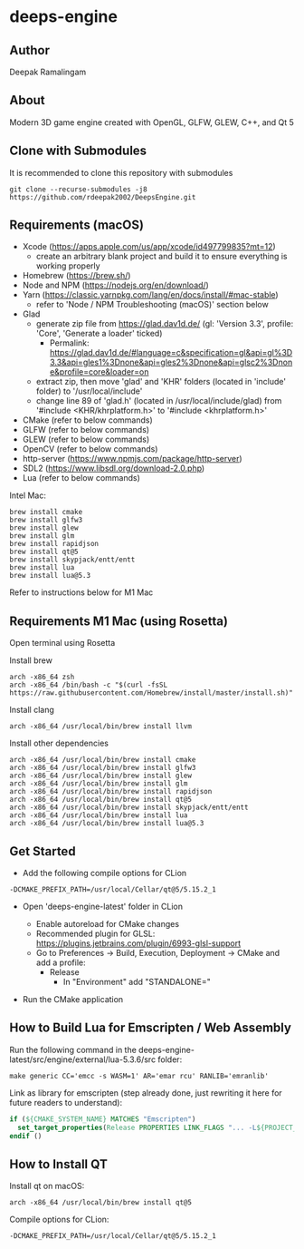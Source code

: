 # deeps-engine

## Author
Deepak Ramalingam

## About
Modern 3D game engine created with OpenGL, GLFW, GLEW, C++, and Qt 5

## Clone with Submodules

It is recommended to clone this repository with submodules

```shell
git clone --recurse-submodules -j8 https://github.com/rdeepak2002/DeepsEngine.git
```

## Requirements (macOS)

- Xcode (https://apps.apple.com/us/app/xcode/id497799835?mt=12)
  - create an arbitrary blank project and build it to ensure everything is working properly
- Homebrew (https://brew.sh/)
- Node and NPM (https://nodejs.org/en/download/)
- Yarn (https://classic.yarnpkg.com/lang/en/docs/install/#mac-stable)
  - refer to 'Node / NPM Troubleshooting (macOS)' section below
- Glad
  - generate zip file from https://glad.dav1d.de/ (gl: 'Version 3.3', profile: 'Core', 'Generate a loader' ticked)
    - Permalink: https://glad.dav1d.de/#language=c&specification=gl&api=gl%3D3.3&api=gles1%3Dnone&api=gles2%3Dnone&api=glsc2%3Dnone&profile=core&loader=on
  - extract zip, then move 'glad' and 'KHR' folders (located in 'include' folder) to '/usr/local/include'
  - change line 89 of 'glad.h' (located in /usr/local/include/glad) from '#include <KHR/khrplatform.h>' to '#include <khrplatform.h>'
- CMake (refer to below commands)
- GLFW (refer to below commands)
- GLEW (refer to below commands)
- OpenCV (refer to below commands)
- http-server (https://www.npmjs.com/package/http-server)
- SDL2 (https://www.libsdl.org/download-2.0.php)
- Lua (refer to below commands)

Intel Mac:

```
brew install cmake
brew install glfw3
brew install glew
brew install glm
brew install rapidjson
brew install qt@5
brew install skypjack/entt/entt
brew install lua
brew install lua@5.3
```

Refer to instructions below for M1 Mac

## Requirements M1 Mac (using Rosetta)

Open terminal using Rosetta

Install brew

```
arch -x86_64 zsh  
arch -x86_64 /bin/bash -c "$(curl -fsSL https://raw.githubusercontent.com/Homebrew/install/master/install.sh)"
```

Install clang

```
arch -x86_64 /usr/local/bin/brew install llvm
```

Install other dependencies

```
arch -x86_64 /usr/local/bin/brew install cmake
arch -x86_64 /usr/local/bin/brew install glfw3
arch -x86_64 /usr/local/bin/brew install glew
arch -x86_64 /usr/local/bin/brew install glm
arch -x86_64 /usr/local/bin/brew install rapidjson
arch -x86_64 /usr/local/bin/brew install qt@5
arch -x86_64 /usr/local/bin/brew install skypjack/entt/entt
arch -x86_64 /usr/local/bin/brew install lua
arch -x86_64 /usr/local/bin/brew install lua@5.3
```

## Get Started

- Add the following compile options for CLion

```shell
-DCMAKE_PREFIX_PATH=/usr/local/Cellar/qt@5/5.15.2_1
```

- Open 'deeps-engine-latest' folder in CLion
  - Enable autoreload for CMake changes
  - Recommended plugin for GLSL: https://plugins.jetbrains.com/plugin/6993-glsl-support
  - Go to Preferences -> Build, Execution, Deployment -> CMake and add a profile:
    - Release
      - In "Environment" add "STANDALONE="

- Run the CMake application

## How to Build Lua for Emscripten / Web Assembly

Run the following command in the deeps-engine-latest/src/engine/external/lua-5.3.6/src folder:

```shell
make generic CC='emcc -s WASM=1' AR='emar rcu' RANLIB='emranlib'
```

Link as library for emscripten (step already done, just rewriting it here for future readers to understand):

```cmake
if (${CMAKE_SYSTEM_NAME} MATCHES "Emscripten")
  set_target_properties(Release PROPERTIES LINK_FLAGS "... -L${PROJECT_SOURCE_DIR}/src/engine/external/lua-5.3.6/src -s ...")
endif ()
```

## How to Install QT

Install qt on macOS:
```shell
arch -x86_64 /usr/local/bin/brew install qt@5
```

Compile options for CLion:
```shell
-DCMAKE_PREFIX_PATH=/usr/local/Cellar/qt@5/5.15.2_1
```
